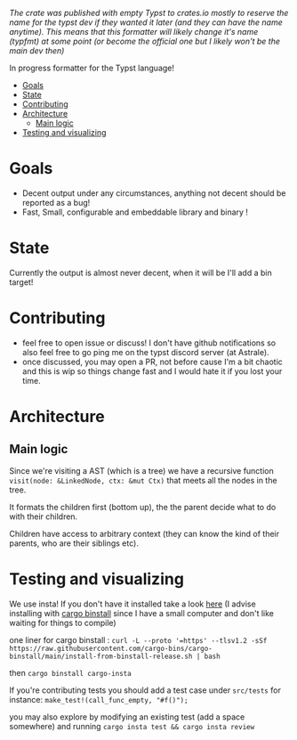 *The crate was published with empty Typst to crates.io mostly to reserve the name for the typst dev if they wanted it later (and they can have the name anytime). This means that this formatter will likely change it's name (typfmt) at some point (or become the official one but I likely won't be the main dev then)*

In progress formatter for the Typst language!

- [Goals](#goals)
- [State](#state)
- [Contributing](#contributing)
- [Architecture](#architecture)
  - [Main logic](#main-logic)
- [Testing and visualizing](#testing-and-visualizing)


# Goals

- Decent output under any circumstances, anything not decent should be reported as a bug!
- Fast, Small, configurable and embeddable library and binary ! 

# State

Currently the output is almost never decent, when it will be I'll add a bin target!

# Contributing
- feel free to open issue or discuss! I don't have github notifications so also feel free to go ping me on the typst discord server (at Astrale).
- once discussed, you may open a PR, not before cause I'm a bit chaotic and this is wip so things change fast and I would hate it if you lost your time.

# Architecture

## Main logic

Since we're visiting a AST (which is a tree) we have a recursive function
`visit(node: &LinkedNode, ctx: &mut Ctx)` that meets all the nodes in the tree.

It formats the children first (bottom up), the the parent decide what to do with their children.

Children have access to arbitrary context (they can know the kind of their parents, who are their siblings etc).


# Testing and visualizing

We use insta! If you don't have it installed take a look [here](https://insta.rs/docs/cli/) (I advise installing with [cargo binstall](https://github.com/cargo-bins/cargo-binstall) since I have a small computer and don't like waiting for things to compile)

one liner for cargo binstall : `curl -L --proto '=https' --tlsv1.2 -sSf https://raw.githubusercontent.com/cargo-bins/cargo-binstall/main/install-from-binstall-release.sh | bash`

then `cargo binstall cargo-insta`

If you're contributing tests you should add a test case under `src/tests` for instance: `make_test!(call_func_empty, "#f()");`

you may also explore by modifying an existing test (add a space somewhere) and running `cargo insta test && cargo insta review`